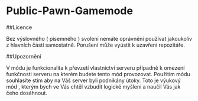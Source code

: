 # Public-Pawn-Gamemode

##Licence

Bez výslovného ( písemného ) svolení nemáte oprávnění používat jakoukoliv z hlavních částí samostatně. Porušení může vyústit k uzavření repozitáře.

##Upozornění

V módu je funkcionalita k převzetí vlastnictví serveru případně k omezení funkčnosti serveru na kterém budete tento mód provozovat. Použitím módu souhlasíte stím aby na Váš server byli podnikány útoky.
Toto je výukový mód , kterým bych ve Vás chtěl vzbudit logické myšlení a naučil Vás jak čeho dosáhnout.
